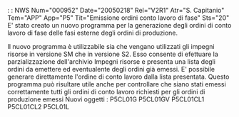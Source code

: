  :  : NWS Num="000952" Date="20050218" Rel="V2R1" Atr="S. Capitanio" Tem="APP" App="P5" Tit="Emissione ordini conto lavoro di fase" Sts="20"
E' stato creato un nuovo programma per la generazione degli ordini di conto lavoro di fase delle fasi esterne degli ordini di produzione.

Il nuovo programma è utilizzabile sia che vengano utilizzati gli impegni risorse in versione SM che in versione S2. Esso consente di efettuare la parzializzazione dell'archivio Impegni risorse e presenta una lista degli ordini da emettere ed eventualente degli ordini già emessi. E' possibile generare direttamente l'ordine di conto lavoro dalla lista presentata.
Questo programma può risultare utile anche per controllare che siano stati emessi correttamente tutti gli ordini di conto lavoro richiesti per gli ordini di produzione emessi 
Nuovi oggetti : 
P5CL01G
P5CL01GV
P5CL01CL1
P5CL01CL2
P5CL01L
